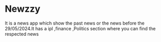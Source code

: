 # Newzzy
It is a news app which show the past news or the news before the 29/05/2024.It has a ipl ,finance ,Politics section where you can find the respected news
